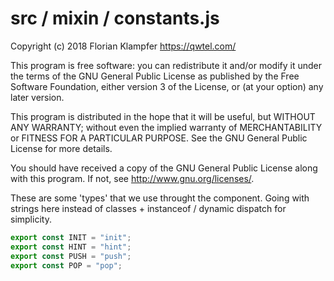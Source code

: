 # src / mixin / constants.js
Copyright (c) 2018 Florian Klampfer <https://qwtel.com/>

This program is free software: you can redistribute it and/or modify
it under the terms of the GNU General Public License as published by
the Free Software Foundation, either version 3 of the License, or
(at your option) any later version.

This program is distributed in the hope that it will be useful,
but WITHOUT ANY WARRANTY; without even the implied warranty of
MERCHANTABILITY or FITNESS FOR A PARTICULAR PURPOSE.  See the
GNU General Public License for more details.

You should have received a copy of the GNU General Public License
along with this program.  If not, see <http://www.gnu.org/licenses/>.

These are some 'types' that we use throught the component.
Going with strings here instead of classes + instanceof / dynamic dispatch for simplicity.


```js
export const INIT = "init";
export const HINT = "hint";
export const PUSH = "push";
export const POP = "pop";
```


